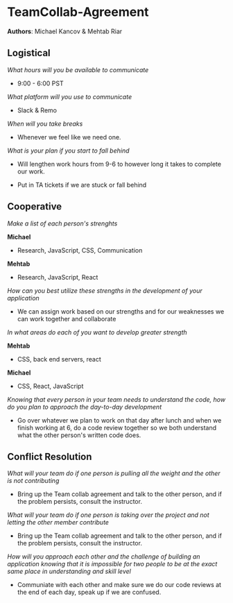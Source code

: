 # TeamCollab-Agreement

**Authors**: Michael Kancov & Mehtab Riar

## Logistical

*What hours will you be available to communicate*

- 9:00 - 6:00 PST

*What platform will you use to communicate*

- Slack & Remo

*When will you take breaks*

- Whenever we feel like we need one.

*What is your plan if you start to fall behind*

- Will lengthen work hours from 9-6 to however long it takes to complete our work.

- Put in TA tickets if we are stuck or fall behind

## Cooperative

*Make a list of each person's strenghts*

**Michael**

- Research, JavaScript, CSS, Communication

**Mehtab**

- Research, JavaScript, React

*How can you best utilize these strengths in the development of your application*

- We can assign work based on our strengths and for our weaknesses we can work together and collaborate

*In what areas do each of you want to develop greater strength*

**Mehtab**

- CSS, back end servers, react

**Michael**

- CSS, React, JavaScript

*Knowing that every person in your team needs to understand the code, how do you plan to approach the day-to-day development*

- Go over whatever we plan to work on that day after lunch and when we finish working at 6, do a code review together so we both understand what the other person's written code does.

## Conflict Resolution 

*What will your team do if one person is pulling all the weight and the other is not contributing*

- Bring up the Team collab agreement and talk to the other person, and if the problem persists, consult the instructor.

*What will your team do if one person is taking over the project and not letting the other member contribute*

- Bring up the Team collab agreement and talk to the other person, and if the problem persists, consult the instructor.

*How will you approach each other and the challenge of building an application knowing that it is impossible for two people to be at the exact same place in understanding and skill level*

- Communiate with each other and make sure we do our code reviews at the end of each day, speak up if we are confused.



